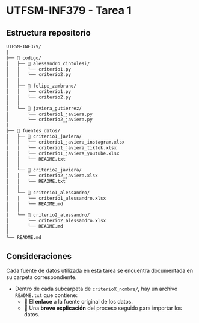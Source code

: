 # UTFSM-INF379 - Tarea 1

## Estructura repositorio

```bash
UTFSM-INF379/
│
├── 📁 codigo/
│   ├── 📁 alessandro_cintolesi/
│   │   └── criterio1.py
│   │   └── criterio2.py
│   │
│   ├── 📁 felipe_zambrano/
│   │   └── criterio1.py
│   │   └── criterio2.py
│   │
│   └── 📁 javiera_gutierrez/
│       └── criterio1_javiera.py
│       └── criterio2_javiera.py
│
├── 📁 fuentes_datos/
│   ├── 📁 criterio1_javiera/
│   │   └── criterio1_javiera_instagram.xlsx
│   │   └── criterio1_javiera_tiktok.xlsx
│   │   └── criterio1_javiera_youtube.xlsx
│   │   └── README.txt
│   │
│   └── 📁 criterio2_javiera/
│   │   └── criterio2_javiera.xlsx
│   │   └── README.txt
│   │
│   └── 📁 criterio1_alessandro/
│   │   └── criterio1_alessandro.xlsx
│   │   └── README.md
│   │
│   └── 📁 criterio2_alessandro/
│       └── criterio2_alessandro.xlsx
│       └── README.md
│
└── README.md
```

## Consideraciones
Cada fuente de datos utilizada en esta tarea se encuentra documentada en su carpeta correspondiente.
- Dentro de cada subcarpeta de `criterioX_nombre/`, hay un archivo `README.txt` que contiene:
  - 🔗 El **enlace** a la fuente original de los datos.
  - 🧾 Una **breve explicación** del proceso seguido para importar los datos.